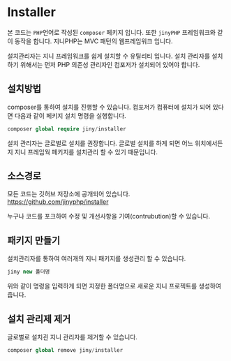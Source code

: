 # Installer
본 코드는 `PHP`언어로 작성된 `composer` 페키지 입니다. 또한 `jinyPHP` 프레임워크와 같이 동작을 합니다.
지니PHP는 MVC 패턴의 웹프레임워크 입니다.

설치관리자는 지니 프레임워크를 쉽게 설치할 수 유틸리티 입니다.
설치 관리자를 설치하기 위해서는 먼저 PHP 의존성 관리자인 컴포저가 설치되어 있어야 합니다.

## 설치방법
composer를 통하여 설치를 진행할 수 있습니다.
컴포저가 컴퓨터에 설치가 되어 있다면 다음과 같이 페키지 설치 명령을 실행합니다.

```php
composer global require jiny/installer
```

설치 관리자는 글로벌로 설치를 권장합니다. 글로벌 설치를 하게 되면 어느 위치에서든지 지니 프레임웍 페키지를 설치관리 할 수 있기 때문입니다.

## 소스경로
모든 코드는 깃허브 저장소에 공개되어 있습니다.
https://github.com/jinyphp/installer

누구나 코드를 포크하여 수정 및 개선사항을 기여(contrubution)할 수 있습니다.


## 패키지 만들기
설치관리자를 통하여 여러개의 지니 패키지를 생성관리 할 수 있습니다.

```php
jiny new 폴더명
```

위와 같이 명령을 입력하게 되면 지정한 폴더명으로 새로운 지니 프로젝트를 생성하여 줍니다.

## 설치 관리제 제거
글로벌로 설치괸 지니 관리자를 제거할 수 있습니다.

```php
composer global remove jiny/installer
```
